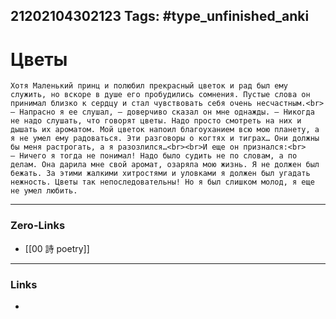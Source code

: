 21202104302123
Tags: #type_unfinished_anki 
---
# Цветы

    Хотя Маленький принц и полюбил прекрасный цветок и рад был ему служить, но вскоре в душе его пробудились сомнения. Пустые слова он принимал близко к сердцу и стал чувствовать себя очень несчастным.<br>— Напрасно я ее слушал, — доверчиво сказал он мне однажды. — Никогда не надо слушать, что говорят цветы. Надо просто смотреть на них и дышать их ароматом. Мой цветок напоил благоуханием всю мою планету, а я не умел ему радоваться. Эти разговоры о когтях и тиграх… Они должны бы меня растрогать, а я разозлился…<br><br>И еще он признался:<br>— Ничего я тогда не понимал! Надо было судить не по словам, а по делам. Она дарила мне свой аромат, озаряла мою жизнь. Я не должен был бежать. За этими жалкими хитростями и уловками я должен был угадать нежность. Цветы так непоследовательны! Но я был слишком молод, я еще не умел любить.

---
### Zero-Links
- [[00 詩 poetry]]
---
### Links
-